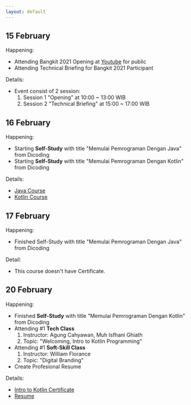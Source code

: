 ```yaml
---
layout: default
---
```



15 February
---
Happening:

- Attending Bangkit 2021 Opening at [Youtube](https://www.youtube.com/watch?v=oBt-nGvTBJM) for public 
- Attending Technical Briefing for Bangkit 2021 Participant
  
Details: 
- Event consist of 2 session:
    1. Session 1 "Opening" at 10:00  ~ 13:00 WIB
    1. Session 2 "Technical Briefing" at 15:00 ~ 17:00 WIB

16 February
---
Happening:

- Starting **Self-Study** with title "Memulai Pemrograman Dengan Java" from Dicoding
- Starting **Self-Study** with title "Memulai Pemrograman Dengan Kotlin" from Dicoding
  
Details:  
- [Java Course](https://www.dicoding.com/academies/60)
- [Kotlin Course](https://www.dicoding.com/academies/80)

17 February
---
Happening:

- Finished Self-Study with title "Memulai Pemrograman Dengan Java" from Dicoding

Detail:  
- This course doesn't have Certificate.

20 February
---
Happening:

- Finished **Self-Study** with title "Memulai Pemrograman Dengan Kotlin" from Dicoding
- Attending #1 **Tech Class**
    1. Instructor: Agung Cahyawan, Muh Isfhani Ghiath 
    1. Topic: "Welcoming, Intro to Kotlin Programming"
- Attending #1 **Soft-Skill Class** 
    1. Instructor: William Florance 
    1. Topic: "Digital Branding"
- Create Profesional Resume

Details:  
- [Intro to Kotlin Certificate](https://www.dicoding.com/certificates/GRX5G4Q4VX0M)
- [Resume](https://drive.google.com/file/d/1ei2Hwzvd2uv_WHp6pESWE4aNlNZwskRZ/view?usp=sharing)